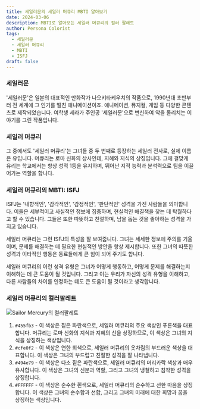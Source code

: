 ```yaml
---
title: 세일러문의 세일러 머큐리 MBTI 알아보기
date: 2024-03-06
description: MBTI로 알아보는 세일러 머큐리의 컬러 팔레트
author: Persona Colorist
tags:
  - 세일러문
  - 세일러 머큐리
  - MBTI
  - ISFJ
draft: false
---
```


### 세일러문
'세일러문'은 일본의 대표적인 만화작가 나오키타케우치의 작품으로, 1990년대 초반부터 전 세계에 그 인기를 떨친 애니메이션이죠. 애니메이션, 뮤지컬, 게임 등 다양한 콘텐츠로 제작되었습니다. 여학생 세라가 주인공 '세일러문'으로 변신하여 악을 물리치는 이야기를 그린 작품입니다.

### 세일러 머큐리
그 중에서도 '세일러 머큐리'는 그녀들 중 두 번째로 등장하는 세일러 전사로, 실제 이름은 유입니다. 머큐리는 로마 신화의 상사인데, 지혜와 지식의 상징입니다. 그에 걸맞게 유리는 학교에서는 항상 성적 1등을 유지하며, 뛰어난 지적 능력과 분석력으로 팀을 이끌어가는 역할을 합니다.

### 세일러 머큐리의 MBTI: ISFJ
ISFJ는 '내향적인', '감각적인', '감정적인', '판단적인' 성격을 가진 사람들을 의미합니다. 이들은 세부적이고 사실적인 정보에 집중하며, 현실적인 해결책을 찾는 데 탁월하다고 할 수 있습니다. 그들은 또한 따뜻하고 친절하며, 남을 돕는 것을 좋아하는 성격을 가지고 있습니다.

세일러 머큐리는 그런 ISFJ의 특성을 잘 보여줍니다. 그녀는 세세한 정보에 주의를 기울이며, 문제를 해결하는 데 필요한 현실적인 방안을 항상 제시합니다. 또한 그녀의 따뜻한 성격과 이타적인 행동은 동료들에게 큰 힘이 되어 주기도 합니다.

세일러 머큐리의 이런 성격 유형은 그녀가 어떻게 행동하고, 어떻게 문제를 해결하는지 이해하는 데 큰 도움이 될 것입니다. 그리고 이는 우리가 자신의 성격 유형을 이해하고, 다른 사람들의 차이를 인정하는 데도 큰 도움이 될 것이라고 생각합니다.

### 세일러 머큐리의 컬러팔레트

![Sailor Mercury의 컬러팔레트](https://i.imgur.com/ZxMQMCS.png#center)
1. `#455fb3` - 이 색상은 짙은 파란색으로, 세일러 머큐리의 주요 색상인 푸른색을 대표합니다. 머큐리는 로마 신화의 지식과 지혜의 신을 상징하므로, 이 색상은 그녀의 지식을 상징하는 색상입니다. 
2.  `#cfe0f2` - 이 색상은 연한 회색으로, 세일러 머큐리의 옷차림의 부드러운 색상을 대표합니다. 이 색상은 그녀의 부드럽고 친절한 성격을 잘 나타냅니다. 
3. `#494e79` - 이 색상은 다소 짙은 파란색으로, 세일러 머큐리의 머리카락 색상과 매우 유사합니다. 이 색상은 그녀의 신분과 역할, 그리고 그녀의 냉철하고 침착한 성격을 상징합니다. 
4. `#FFFFFF` - 이 색상은 순수한 흰색으로, 세일러 머큐리의 순수하고 선한 마음을 상징합니다. 이 색상은 그녀의 순수함과 선함, 그리고 그녀의 미래에 대한 희망과 꿈을 상징하는 색상입니다.
